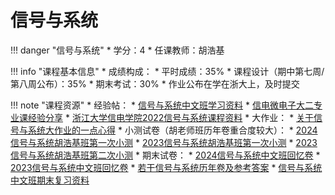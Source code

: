 # 信号与系统

!!! danger "信号与系统"
    * 学分：4
    * 任课教师：胡浩基

!!! info "课程基本信息"
    * 成绩构成：
    	* 平时成绩：35%
    	* 课程设计（期中第七周/第八周公布）：35%
    	* 期末考试：30%
    * 作业公布在学在浙大上，及时提交

!!! note "课程资源"
    * 经验帖：
    	* [信号与系统中文班学习资料](https://www.cc98.org/topic/5643411)
    	* [信电微电子大二专业课经验分享](https://www.cc98.org/topic/5930229)
    * [浙江大学信电学院2022信号与系统课程资料](https://github.com/VipaiLab/Signals-and-Systems-course)
    * 大作业：
    	* [关于信号与系统大作业的一点心得](http://www.cc98.org/topic/5646989)
    * 小测试卷（胡老师班历年卷重合度较大）：
    	* [2024信号与系统胡浩基班第一次小测](https://www.cc98.org/topic/5843289)
    	* [2023信号与系统胡浩基班第一次小测](http://www.cc98.org/topic/5603801)
    	* [2023信号与系统胡浩基班第二次小测](http://www.cc98.org/topic/5605704)
    * 期末试卷：
    	* [2024信号与系统中文班回忆卷](https://www.cc98.org/topic/5926100)
    	* [2023信号与系统中文班回忆卷](https://www.cc98.org/topic/5638862)
    	* [若干信号与系统历年卷及参考答案](https://www.cc98.org/topic/5980366)
    	* [信号与系统中文班期末复习资料](http://www.cc98.org/topic/5622668)

